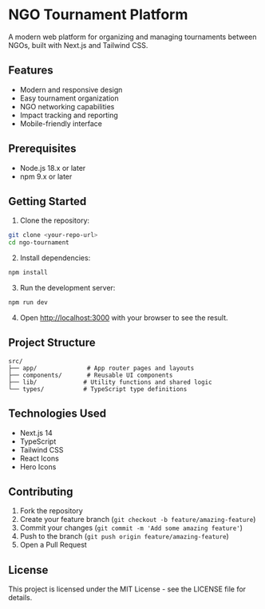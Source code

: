 # NGO Tournament Platform

A modern web platform for organizing and managing tournaments between NGOs, built with Next.js and Tailwind CSS.

## Features

- Modern and responsive design
- Easy tournament organization
- NGO networking capabilities
- Impact tracking and reporting
- Mobile-friendly interface

## Prerequisites

- Node.js 18.x or later
- npm 9.x or later

## Getting Started

1. Clone the repository:
```bash
git clone <your-repo-url>
cd ngo-tournament
```

2. Install dependencies:
```bash
npm install
```

3. Run the development server:
```bash
npm run dev
```

4. Open [http://localhost:3000](http://localhost:3000) with your browser to see the result.

## Project Structure

```
src/
├── app/              # App router pages and layouts
├── components/       # Reusable UI components
├── lib/             # Utility functions and shared logic
└── types/           # TypeScript type definitions
```

## Technologies Used

- Next.js 14
- TypeScript
- Tailwind CSS
- React Icons
- Hero Icons

## Contributing

1. Fork the repository
2. Create your feature branch (`git checkout -b feature/amazing-feature`)
3. Commit your changes (`git commit -m 'Add some amazing feature'`)
4. Push to the branch (`git push origin feature/amazing-feature`)
5. Open a Pull Request

## License

This project is licensed under the MIT License - see the LICENSE file for details. 